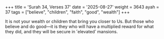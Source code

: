 +++
title = 'Surah 34, Verses 37'
date = '2025-08-27'
weight = 3643
ayah = 37
tags = ["believe", "children", "faith", "good", "wealth"]
+++

It is not your wealth or children that bring you closer to Us. But those who believe and do good—it is they who will have a multiplied reward for what they did, and they will be secure in ˹elevated˺ mansions.